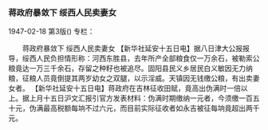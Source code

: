 ### 蒋政府暴敛下  绥西人民卖妻女

1947-02-18
第3版()
专栏：

　　蒋政府暴敛下
    绥西人民卖妻女
    【新华社延安十五日电】据八日津大公报报导，绥西人民负担情形称：河西东胜县，去年所产全部粮食仅一万余石，被勒索公粮竟达一万三千余石，存留之种籽也被追尽。固阳县民义乡居民白义敏因无力纳粮，征粮人员竟倒提其两岁幼女之双腿，以示淫威。天镇因无钱缴公粮，有出卖妻女者。
    【新华社延安十五日电】蒋政府在吉林征收田赋，竟高出伪满时一倍以上。据上月十五日沪文汇报引官方发表材料：伪满时期缴纳一元者，今须缴一百五十元，伪满最高税额每垧不过六元，而目前实际征收者如永吉被征每垧竟超出两千元。
